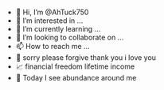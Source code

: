 - 👋 Hi, I’m @AhTuck750
- 👀 I’m interested in ...
- 🌱 I’m currently learning ...
- 💞️ I’m looking to collaborate on ...
- 📫 How to reach me ...
- 💑 sorry please forgive thank you i love you
- 📈 financial freedom lifetime income
- 🦋 Today I see abundance around me
<!---
AhTuck750/AhTuck750 is a ✨ special ✨ repository because its `README.md` (this file) appears on your GitHub profile.
You can click the Preview link to take a look at your changes.
--->
